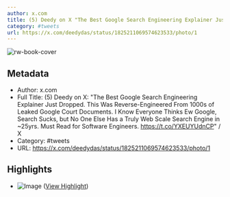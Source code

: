 ```yaml
---
author: x.com
title: (5) Deedy on X "The Best Google Search Engineering Explainer Just Dropped. This Was Reverse-Engineered From 1000s of Leaked Google Court Documents. I Know Everyone Thinks Ew Google, Search Sucks, but No One Else Has a Truly Web Scale Search Engine in ~25yrs. Must Read for Software Engineers. https://t.co/YXEUYUdnCP" / X
category: #tweets
url: https://x.com/deedydas/status/1825211069574623533/photo/1
---
```

![rw-book-cover](https://readwise-assets.s3.amazonaws.com/media/uploaded_book_covers/profile_1070693/eLm0sHqx.jpg)

## Metadata
- Author: x.com
- Full Title: (5) Deedy on X: "The Best Google Search Engineering Explainer Just Dropped. This Was Reverse-Engineered From 1000s of Leaked Google Court Documents. I Know Everyone Thinks Ew Google, Search Sucks, but No One Else Has a Truly Web Scale Search Engine in ~25yrs. Must Read for Software Engineers. https://t.co/YXEUYUdnCP" / X
- Category: #tweets
- URL: https://x.com/deedydas/status/1825211069574623533/photo/1

## Highlights
- ![Image](https://pbs.twimg.com/media/GVRzyivawAAsE08?format=jpg&name=large) ([View Highlight](https://read.readwise.io/read/01j5tbtd3kje68gzer7v2rx8rq))
